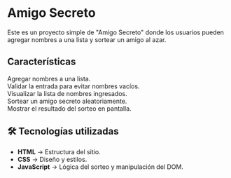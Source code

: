 # Amigo Secreto

Este es un proyecto simple de "Amigo Secreto" donde los usuarios pueden agregar nombres a una lista y sortear un amigo al azar.

## Características

Agregar nombres a una lista.  
Validar la entrada para evitar nombres vacíos.  
Visualizar la lista de nombres ingresados.  
Sortear un amigo secreto aleatoriamente.  
Mostrar el resultado del sorteo en pantalla.  

## 🛠️ Tecnologías utilizadas

- **HTML** → Estructura del sitio.  
- **CSS** → Diseño y estilos.  
- **JavaScript** → Lógica del sorteo y manipulación del DOM.  
